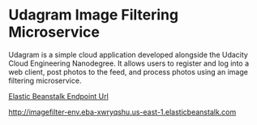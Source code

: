 # Udagram Image Filtering Microservice

Udagram is a simple cloud application developed alongside the Udacity Cloud Engineering Nanodegree. It allows users to register and log into a web client, post photos to the feed, and process photos using an image filtering microservice.

[Elastic Beanstalk Endpoint Url](http://imagefilter-env.eba-xwryqshu.us-east-1.elasticbeanstalk.com)

http://imagefilter-env.eba-xwryqshu.us-east-1.elasticbeanstalk.com
